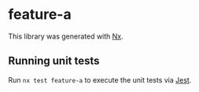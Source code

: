 # feature-a

This library was generated with [Nx](https://nx.dev).

## Running unit tests

Run `nx test feature-a` to execute the unit tests via [Jest](https://jestjs.io).
